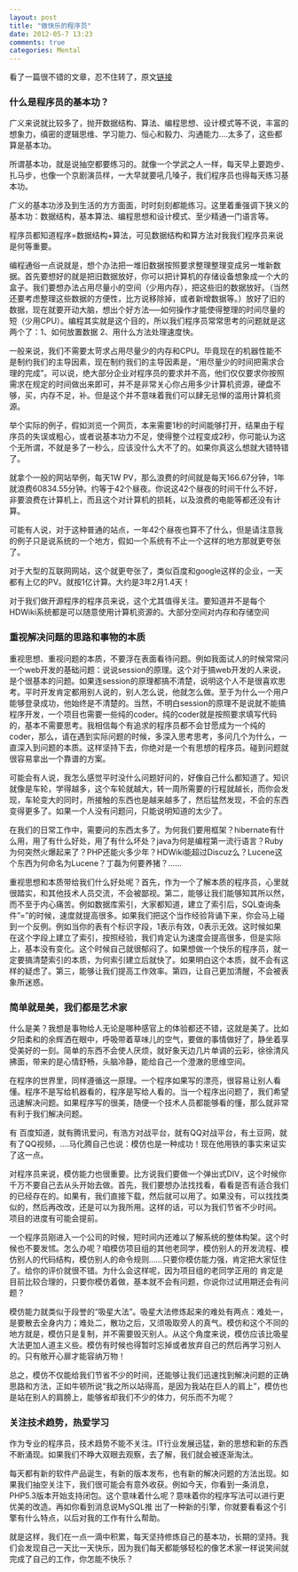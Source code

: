 ```yaml
---
layout: post
title: "做快乐的程序员"
date: 2012-05-7 13:23
comments: true
categories: Mental
---
```

看了一篇很不错的文章，忍不住转了，原文[链接](http://www.nowamagic.net/php/php_BeHappyProgrammer.php)
### 什么是程序员的基本功？

广义来说就比较多了，抛开数据结构、算法、编程思想、设计模式等不说，丰富的想象力，缜密的逻辑思维、学习能力、恒心和毅力、沟通能力….太多了，这些都算是基本功。

所谓基本功，就是说抽空都要练习的。就像一个学武之人一样，每天早上要跑步、扎马步，也像一个京剧演员样，一大早就要吼几嗓子，我们程序员也得每天练习基本功。

广义的基本功涉及到生活的方方面面，时时刻刻都能练习。这里着重强调下狭义的基本功：数据结构，基本算法、编程思想和设计模式、至少精通一门语言等。

程序员都知道程序=数据结构+算法，可见数据结构和算方法对我我们程序员来说是何等重要。

编程通俗一点说就是，想个办法把一堆旧数据按照要求整理整理变成另一堆新数据。首先要想好的就是把旧数据放好，你可以把计算机的存储设备想象成一个大的盒子。我们要想办法占用尽量小的空间（少用内存），把这些旧的数据放好。（当然还要考虑整理这些数据的方便性，比方说移除掉，或者新增数据等。）放好了旧的数据，现在就要开动大脑，想出个好方法—–如何操作才能使得整理的时间尽量的短（少用CPU）。编程其实就是这个目的，所以我们程序员常常思考的问题就是这两个了：1、如何放置数据 2、用什么方法处理速度快。

一般来说，我们不需要太苛求占用尽量少的内存和CPU。毕竟现在的机器性能不是制约我们的主导因素，现在制约我们的主导因素是，“用尽量少的时间把需求合理的完成”。可以说，绝大部分企业对程序员的要求并不高，他们仅仅要求你按照需求在规定的时间做出来即可，并不是非常关心你占用多少计算机资源，硬盘不够，买，内存不足，补。但是这个并不意味着我们可以肆无忌惮的滥用计算机资源。

举个实际的例子，假如浏览一个网页，本来需要1秒的时间能够打开，结果由于程序员的失误或粗心，或者说基本功力不足，使得整个过程变成2秒，你可能认为这个无所谓，不就是多了一秒么，应该没什么大不了的。如果你真这么想就大错特错了。

就拿个一般的网站举例，每天1W PV，那么浪费的时间就是每天166.67分钟，1年就浪费60834.55分钟。约等于42个昼夜。你说这42个昼夜的时间干什么不好，非要浪费在计算机上，而且这个对计算机的损耗，以及浪费的电能等都还没有计算。

可能有人说，对于这种普通的站点，一年42个昼夜也算不了什么，但是请注意我的例子只是说系统的一个地方，假如一个系统有不止一个这样的地方那就更夸张了。

对于大型的互联网网站，这个就更夸张了，类似百度和google这样的企业，一天都有上亿的PV。就按1亿计算。大约是3年2月1.4天！

对于我们做开源程序的程序员来说，这个尤其值得关注。要知道并不是每个HDWiki系统都是可以随意使用计算机资源的。大部分空间对内存和存储空间

### 重视解决问题的思路和事物的本质

重视思想、重视问题的本质，不要浮在表面看待问题。例如我面试人的时候常常问一个web开发的基础问题：说说session的原理。这个对于搞web开发的人来说，是个很基本的问题。如果连session的原理都搞不清楚，说明这个人不是很喜欢思考。平时开发肯定都用别人说的，别人怎么说，他就怎么做。至于为什么一个用户能够登录成功，他始终是不清楚的。当然，不明白session的原理不是说就不能搞程序开发，一个项目也需要一些纯的coder。纯的coder就是按照要求填写代码的，基本不需要思考。我相信每个有追求的程序员都不会甘愿成为一个纯的coder，那么，请在遇到实际问题的时候，多深入思考思考，多问几个为什么，一直深入到问题的本质。这样坚持下去，你绝对是一个有思想的程序员。碰到问题就很容易拿出一个靠谱的方案。

可能会有人说，我怎么感觉平时没什么问题好问的，好像自己什么都知道了。知识就像是车轮，学得越多，这个车轮就越大，转一周所需要的行程就越长，而你会发现，车轮变大的同时，所接触的东西也是越来越多了，然后猛然发现，不会的东西变得更多了。如果一个人没有问题问，只能说明知道的太少了。

在我们的日常工作中，需要问的东西太多了。为何我们要用框架？hibernate有什么用，用了有什么好处，用了有什么坏处？java为何是编程第一流行语言？Ruby为何突然火爆起来了？PHP还能火多少年？HDWiki能超过Discuz么？Lucene这个东西为何命名为Lucene？丁磊为何要养猪？……

重视思想和本质带给我们什么好处呢？首先，作为一个了解本质的程序员，心里就很踏实，和其他技术人员交流，不会被鄙视。第二，能够让我们能够知其所以然，而不至于内心痛苦。例如数据库索引，大家都知道，建立了索引后，SQL查询条件”=”的时候，速度就提高很多。如果我们把这个当作经验背诵下来，你会马上碰到一个反例。例如当你的表有个标识字段，1表示有效，0表示无效。这时候如果在这个字段上建立了索引，按照经验，我们肯定认为速度会提高很多，但是实际上，基本没有变化。这个时候自己就很郁闷了。如果想做一个快乐的程序员，就一定要搞清楚索引的本质，为何索引建立后就快了。如果明白这个本质，就不会有这样的疑虑了。第三，能够让我们提高工作效率。第四，让自己更加清醒，不会被表象所迷惑。

### 简单就是美，我们都是艺术家

什么是美？我想是事物给人无论是哪种感官上的体验都还不错，这就是美了。比如夕阳柔和的余辉洒在眼中，呼吸带着草味儿的空气，要做的事情做好了，静坐着享 受美好的一刻。简单的东西不会使人厌烦，就好象天边几片单调的云彩，徐徐清风拂面，带来的是心情舒畅，头脑冷静，能给自己一个澄澈的思维空间。

在程序的世界里，同样遵循这一原理。一个程序如果写的漂亮，很容易让别人看懂。程序不是写给机器看的，程序是写给人看的。当一个程序出问题了，我们希望迅速解决问题。如果程序写的很美，随便一个技术人员都能够看的懂，那么就非常有利于我们解决问题。

有 百度知道，就有腾讯爱问，有浩方对战平台，就有QQ对战平台，有土豆网，就有了QQ视频，….马化腾自己也说：模仿也是一种成功！现在他用铁的事实来证实了这一点。

对程序员来说，模仿能力也很重要。比方说我们要做一个弹出式DIV，这个时候你千万不要自己去从头开始去做。首先，我们要想办法找找看，看看是否有适合我们的已经存在的。如果有，我们直接下载，然后就可以用了。如果没有，可以找找类似的，然后再改改，还是可以为我所用。这样的话，可以为我们节省不少时间。 项目的进度有可能会提前。

一个程序员刚进入一个公司的时候，短时间内还难以了解系统的整体构架。这个时候也不要发怵。怎么办呢？咱模仿项目组的其他老同学，模仿别人的开发流程、模仿别人的代码结构，模仿别人的命令规则……只要你模仿能力强，肯定把大家怔住了。给你的评价就很不错。为什么会这样呢，因为项目组的老同学正用的 肯定是目前比较合理的，只要你模仿着做，基本就不会有问题，你说你过试用期还会有问题？

模仿能力就类似于段誉的“吸星大法”。吸星大法修炼起来的难处有两点：难处一，是要散去全身内力；难处二，散功之后，又须吸取旁人的真气。模仿和这个不同的地方就是，模仿只是复制，并不需要毁灭别人。从这个角度来说，模仿应该比吸星大法更加人道主义些。模仿有时候也得暂时忘掉或者放弃自己的然后再学习别人的。只有敞开心扉才能容纳万物！

总之，模仿不仅能给我们节省不少的时间，还能够让我们迅速找到解决问题的正确思路和方法，正如牛顿所说“我之所以站得高，是因为我站在巨人的肩上”，模仿也是站在别人的肩膀上，能够省却我们不少的体力，何乐而不为呢？

### 关注技术趋势，热爱学习

作为专业的程序员，技术趋势不能不关注。IT行业发展迅猛，新的思想和新的东西不断涌现。如果我们不睁大双眼去观察，去了解，我们就会被逐渐淘汰。

每天都有新的软件产品诞生，有新的版本发布，也有新的解决问题的方法出现。如果我们抽空关注下，我们很可能会有意外收获。例如今天，你看到一条消息，PHP5.3版本开始支持闭包。这个意味着什么呢？意味着你的程序写法可以进行更优美的改造。再如你看到消息说MySQL推 出了一种新的引擎，你就要看看这个引擎有什么特点，以后对我的工作有什么帮助。

就是这样，我们在一点一滴中积累，每天坚持修炼自己的基本功，长期的坚持。我们会发现自己一天比一天快乐，因为我们每天都能够轻松的像艺术家一样说笑间就完成了自己的工作，你怎能不快乐？
